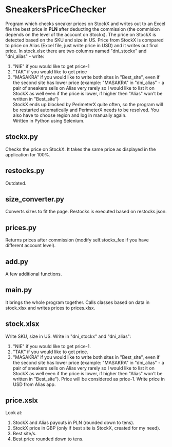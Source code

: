 # SneakersPriceChecker
Program which checks sneaker prices on StockX and writes out to an Excel file the best price in **PLN** after deducting the commission (the commision depends on the level of the account on Stockx). The price on StockX is detected based on the SKU and size in US. Price from StockX is compared to price on Alias (Excel file, just write price in USD) and it writes out final price. In stock.xlsx there are two columns named "dni_stockx" and "dni_alias" - write:
1. "NIE" if you would like to get price-1
2. "TAK" if you would like to get price
3. "MASAKRA" if you would like to write both sites in "Best_site", even if the second site has lower price (example: "MASAKRA" in "dni_alias" - a pair of sneakers sells on Alias very rarely so I would like to list it on StockX as well even if the price is lower, if higher then "Alias" won't be written in "Best_site")<br /> 
StockX ends up blocked by PerimeterX quite often, so the program will be restarted automatically and PerimeterX needs to be resolved. You also have to choose region and log in manually again.<br /> 
Written in Python using Selenium.

## stockx.py
Checks the price on StockX. It takes the same price as displayed in the application for 100%.

## restocks.py
Outdated.

## size_converter.py
Converts sizes to fit the page. Restocks is executed based on restocks.json.

## prices.py
Returns prices after commission (modify self.stockx_fee if you have different account level).

## add.py
A few additional functions.

## main.py
It brings the whole program together. Calls classes based on data in stock.xlsx and writes prices to prices.xlsx.

## stock.xlsx
Write SKU, size in US.
Write in "dni_stockx" and "dni_alias":
1. "NIE" if you would like to get price-1.
2. "TAK" if you would like to get price.
3. "MASAKRA" if you would like to write both sites in "Best_site", even if the second site has lower price (example: "MASAKRA" in "dni_alias" - a pair of sneakers sells on Alias very rarely so I would like to list it on StockX as well even if the price is lower, if higher then "Alias" won't be written in "Best_site"). Price will be considered as price-1.
Write price in USD from Alias app.

## price.xslx
Look at:
1. StockX and Alias payouts in PLN (rounded down to tens).
2. StockX price in GBP (only if best site is StockX, created for my need).
3. Best site/s.
4. Best price rounded down to tens.

